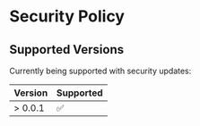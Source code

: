 # Security Policy

## Supported Versions

Currently being supported with security updates:

| Version | Supported          |
| ------- | ------------------ |
| > 0.0.1 | :white_check_mark: |
